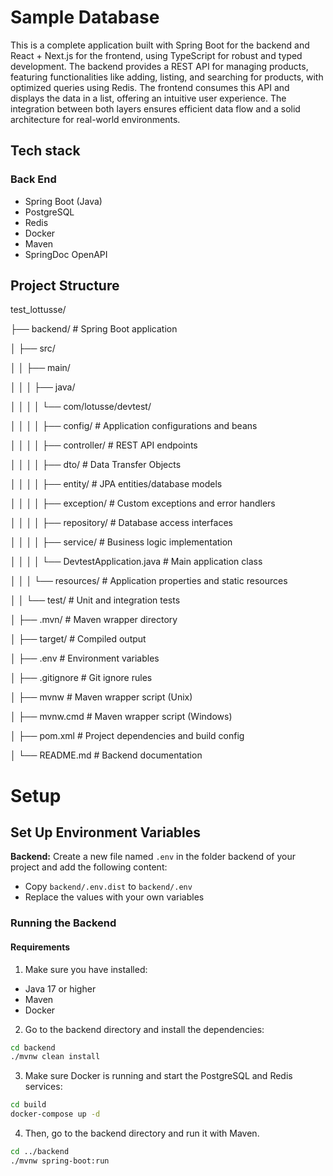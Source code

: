 # Sample Database

This is a complete application built with Spring Boot for the backend and React + Next.js for the frontend, using TypeScript for robust and typed development. The backend provides a REST API for managing products, featuring functionalities like adding, listing, and searching for products, with optimized queries using Redis. The frontend consumes this API and displays the data in a list, offering an intuitive user experience. The integration between both layers ensures efficient data flow and a solid architecture for real-world environments.

## Tech stack

### Back End

- Spring Boot (Java)
- PostgreSQL
- Redis
- Docker
- Maven
- SpringDoc OpenAPI

## Project Structure

test_lottusse/

├── backend/ # Spring Boot application

│ ├── src/

│ │ ├── main/

│ │ │ ├── java/

│ │ │ │ └── com/lotusse/devtest/

│ │ │ │ ├── config/ # Application configurations and beans

│ │ │ │ ├── controller/ # REST API endpoints

│ │ │ │ ├── dto/ # Data Transfer Objects

│ │ │ │ ├── entity/ # JPA entities/database models

│ │ │ │ ├── exception/ # Custom exceptions and error handlers

│ │ │ │ ├── repository/ # Database access interfaces

│ │ │ │ ├── service/ # Business logic implementation

│ │ │ │ └── DevtestApplication.java # Main application class

│ │ │ └── resources/ # Application properties and static resources

│ │ └── test/ # Unit and integration tests

│ ├── .mvn/ # Maven wrapper directory

│ ├── target/ # Compiled output

│ ├── .env # Environment variables

│ ├── .gitignore # Git ignore rules

│ ├── mvnw # Maven wrapper script (Unix)

│ ├── mvnw.cmd # Maven wrapper script (Windows)

│ ├── pom.xml # Project dependencies and build config

│ └── README.md # Backend documentation

# Setup

## Set Up Environment Variables

**Backend:** Create a new file named `.env` in the folder backend of your project and add the following content:

- Copy `backend/.env.dist` to `backend/.env`
- Replace the values with your own variables

### Running the Backend

#### Requirements

1. Make sure you have installed:

- Java 17 or higher
- Maven
- Docker

2. Go to the backend directory and install the dependencies:

```sh
cd backend
./mvnw clean install
```

3. Make sure Docker is running and start the PostgreSQL and Redis services:

```sh
cd build
docker-compose up -d
```

4. Then, go to the backend directory and run it with Maven.

```sh
cd ../backend
./mvnw spring-boot:run
```
